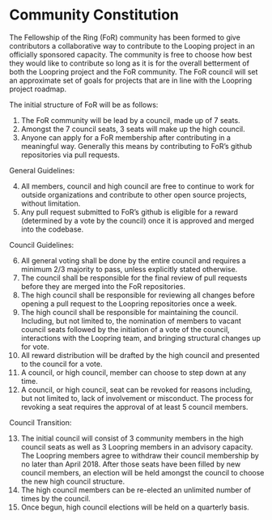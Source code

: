 # Community Constitution

The Fellowship of the Ring (FoR) community has been formed to give contributors a collaborative way to contribute to the Looping project in an officially sponsored capacity. The community is free to choose how best they would like to contribute so long as it is for the overall betterment of both the Loopring project and the FoR community. The FoR council will set an approximate set of goals for projects that are in line with the Loopring project roadmap.

The initial structure of FoR will be as follows:

1. The FoR community will be lead by a council, made up of 7 seats.
2. Amongst the 7 council seats, 3 seats will make up the high council.
3. Anyone can apply for a FoR membership after contributing in a meaningful way. Generally this means by contributing to FoR’s github repositories via pull requests.

General Guidelines:

4. All members, council and high council are free to continue to work for outside organizations and contribute to other open source projects, without limitation.
5. Any pull request submitted to FoR’s github is eligible for a reward (determined by a vote by the council) once it is approved and merged into the codebase.

Council Guidelines:

6. All general voting shall be done by the entire council and requires a minimum 2/3 majority to pass, unless explicitly stated otherwise.
7. The council shall be responsible for the final review of pull requests before they are merged into the FoR repositories.
8. The high council shall be responsible for reviewing all changes before opening a pull request to the Loopring repositories once a week.
9. The high council shall be responsible for maintaining the council. Including, but not limited to, the nomination of members to vacant council seats followed by the initiation of a vote of the council, interactions with the Loopring team, and bringing structural changes up for vote.
10. All reward distribution will be drafted by the high council and presented to the council for a vote.
11. A council, or high council, member can choose to step down at any time.
12. A council, or high council, seat can be revoked for reasons including, but not limited to, lack of involvement or misconduct. The process for revoking a seat requires the approval of at least 5 council members.

Council Transition:

13. The initial council will consist of 3 community members in the high council seats as well as 3 Loopring members in an advisory capacity. The Loopring members agree to withdraw their council membership by no later than April 2018. After those seats have been filled by new council members, an election will be held amongst the council to choose the new high council structure.
14. The high council members can be re-elected an unlimited number of times by the council.
15. Once begun, high council elections will be held on a quarterly basis.
